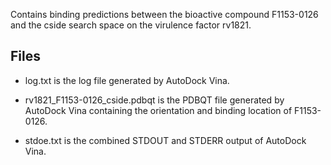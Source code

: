 Contains binding predictions between the bioactive compound F1153-0126 and the cside search space on the virulence factor rv1821.

## Files

- log.txt is the log file generated by AutoDock Vina.

- rv1821_F1153-0126_cside.pdbqt is the PDBQT file generated by AutoDock Vina containing the orientation and binding location of F1153-0126.

- stdoe.txt is the combined STDOUT and STDERR output of AutoDock Vina.

